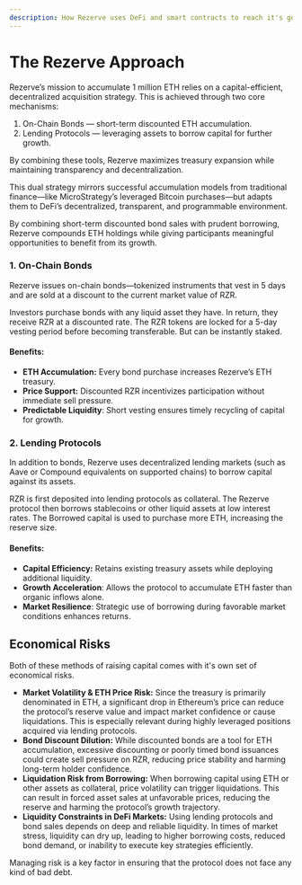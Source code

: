 ```yaml
---
description: How Rezerve uses DeFi and smart contracts to reach it's goal of 1 million ETH
---
```


# The Rezerve Approach

Rezerve’s mission to accumulate 1 million ETH relies on a capital-efficient, decentralized acquisition strategy. This is achieved through two core mechanisms:

1. On-Chain Bonds — short-term discounted ETH accumulation.
2. Lending Protocols — leveraging assets to borrow capital for further growth.

By combining these tools, Rezerve maximizes treasury expansion while maintaining transparency and decentralization.

This dual strategy mirrors successful accumulation models from traditional finance—like MicroStrategy’s leveraged Bitcoin purchases—but adapts them to DeFi’s decentralized, transparent, and programmable environment.&#x20;

By combining short-term discounted bond sales with prudent borrowing, Rezerve compounds ETH holdings while giving participants meaningful opportunities to benefit from its growth.

### 1. On-Chain Bonds

Rezerve issues on-chain bonds—tokenized instruments that vest in 5 days and are sold at a discount to the current market value of RZR.

Investors purchase bonds with any liquid asset they have. In return, they receive RZR at a discounted rate. The RZR tokens are locked for a 5-day vesting period before becoming transferable. But can be instantly staked.

#### **Benefits:**

* **ETH Accumulation:** Every bond purchase increases Rezerve’s ETH treasury.
* **Price Support:** Discounted RZR incentivizes participation without immediate sell pressure.
* **Predictable Liquidity**: Short vesting ensures timely recycling of capital for growth.

### 2. Lending Protocols

In addition to bonds, Rezerve uses decentralized lending markets (such as Aave or Compound equivalents on supported chains) to borrow capital against its assets.

RZR is first deposited into lending protocols as collateral. The Rezerve protocol then borrows stablecoins or other liquid assets at low interest rates. The Borrowed capital is used to purchase more ETH, increasing the reserve size.

#### **Benefits:**

* **Capital Efficiency:** Retains existing treasury assets while deploying additional liquidity.
* **Growth Acceleration**: Allows the protocol to accumulate ETH faster than organic inflows alone.
* **Market Resilience**: Strategic use of borrowing during favorable market conditions enhances returns.

## Economical Risks

Both of these methods of raising capital comes with it's own set of economical risks.

* **Market Volatility & ETH Price Risk:** Since the treasury is primarily denominated in ETH, a significant drop in Ethereum’s price can reduce the protocol’s reserve value and impact market confidence or cause liquidations. This is especially relevant during highly leveraged positions acquired via lending protocols.
* **Bond Discount Dilution:** While discounted bonds are a tool for ETH accumulation, excessive discounting or poorly timed bond issuances could create sell pressure on RZR, reducing price stability and harming long-term holder confidence.
* **Liquidation Risk from Borrowing:** When borrowing capital using ETH or other assets as collateral, price volatility can trigger liquidations. This can result in forced asset sales at unfavorable prices, reducing the reserve and harming the protocol’s growth trajectory.
* **Liquidity Constraints in DeFi Markets:** Using lending protocols and bond sales depends on deep and reliable liquidity. In times of market stress, liquidity can dry up, leading to higher borrowing costs, reduced bond demand, or inability to execute key strategies efficiently.

Managing risk is a key factor in ensuring that the protocol does not face any kind of bad debt.
